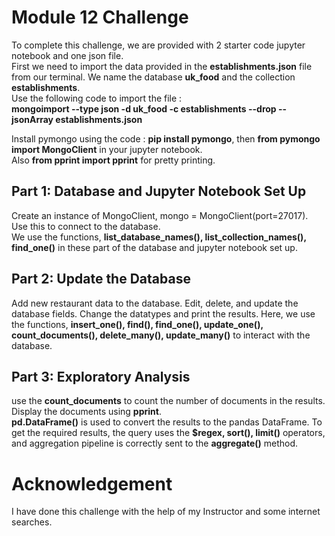 # Module 12 Challenge

To complete this challenge, we are provided with 2 starter code jupyter notebook and one json file.          
First we need to import the data provided in the **establishments.json** file from our terminal. We name the database **uk_food** and the collection **establishments**.         
Use the following code to import the file :      
**mongoimport --type json -d uk_food -c establishments --drop --jsonArray establishments.json**          

Install pymongo using the code : **pip install pymongo**, then **from pymongo import MongoClient** in your jupyter notebook.    
Also **from pprint import pprint** for pretty printing.      


## Part 1: Database and Jupyter Notebook Set Up

Create an instance of MongoClient, mongo = MongoClient(port=27017). Use this to connect to the database.    
We use the functions, **list_database_names(), list_collection_names(), find_one()** in these part of the database and jupyter notebook set up.        
          
## Part 2: Update the Database        
         
Add new restaurant data to the database. Edit, delete, and update the database fields. Change the datatypes and print the results.
Here, we use the functions, **insert_one(), find(), find_one(), update_one(), count_documents(), delete_many(), update_many()** to interact with the database.      
       
## Part 3: Exploratory Analysis          
           
use the **count_documents** to count the number of documents in the results. Display the documents using **pprint**.      
**pd.DataFrame()** is used to convert the results to the pandas DataFrame. To get the required results, the query uses the **$regex, sort(), limit()** operators, and aggregation pipeline is correctly sent to the **aggregate()** method.            


# Acknowledgement    
            
I have done this challenge with the help of my Instructor and some internet searches.         

         


